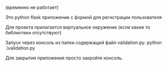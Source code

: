 (временно не работает)

Это python flask приложение с формой для регистрации пользователя

Для проекта прилагается виртуальное окружение (если какие то библиотеки отсутствуют)

Запуск через консоль из папки содержащей файл validation.py:
    python .\validation.py

Для закрытия приложения просто закройте консоль.